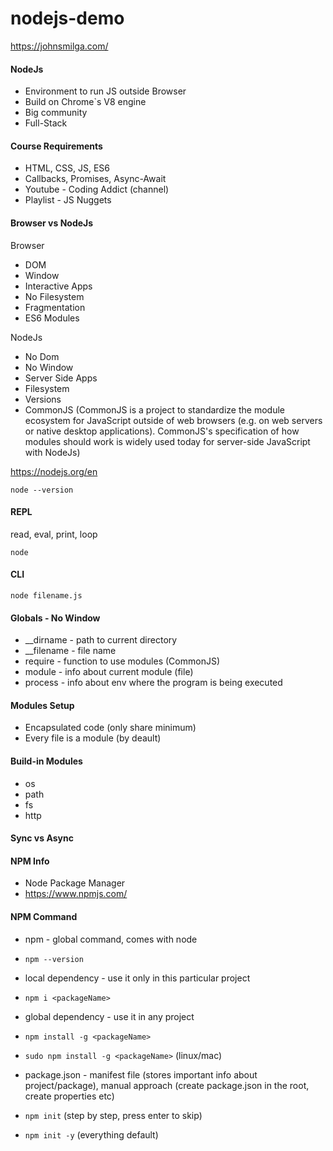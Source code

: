 # nodejs-demo

<https://johnsmilga.com/>

#### NodeJs

- Environment to run JS outside Browser
- Build on Chrome`s V8 engine
- Big community
- Full-Stack

#### Course Requirements

- HTML, CSS, JS, ES6
- Callbacks, Promises, Async-Await
- Youtube - Coding Addict (channel)
- Playlist - JS Nuggets

#### Browser vs NodeJs

Browser

- DOM
- Window
- Interactive Apps
- No Filesystem
- Fragmentation
- ES6 Modules

NodeJs

- No Dom
- No Window
- Server Side Apps
- Filesystem
- Versions
- CommonJS (CommonJS is a project to standardize the module ecosystem for JavaScript outside of web browsers (e.g. on web servers or native desktop applications). CommonJS's specification of how modules should work is widely used today for server-side JavaScript with NodeJs)

<https://nodejs.org/en>

`node --version`

#### REPL

read, eval, print, loop

`node`

#### CLI

`node filename.js`

#### Globals - No Window

- \_\_dirname - path to current directory
- \_\_filename - file name
- require - function to use modules (CommonJS)
- module - info about current module (file)
- process - info about env where the program is being executed

#### Modules Setup

- Encapsulated code (only share minimum)
- Every file is a module (by deault)

#### Build-in Modules

- os
- path
- fs
- http

#### Sync vs Async

#### NPM Info

- Node Package Manager
- <https://www.npmjs.com/>

#### NPM Command

- npm - global command, comes with node
- `npm --version`

- local dependency - use it only in this particular project
- `npm i <packageName>`

- global dependency - use it in any project
- `npm install -g <packageName>`
- `sudo npm install -g <packageName>` (linux/mac)

- package.json - manifest file (stores important info about project/package), manual approach (create package.json in the root, create properties etc)
- `npm init` (step by step, press enter to skip)
- `npm init -y` (everything default)
